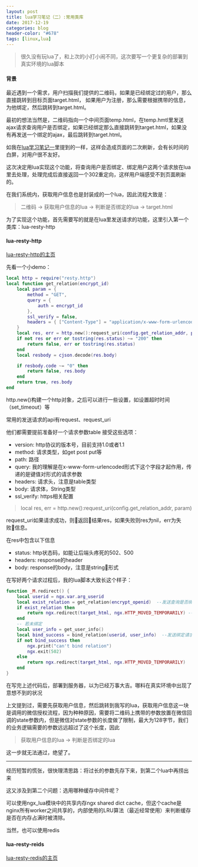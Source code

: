 ```yaml
---
layout: post
title: lua学习笔记（二）:常用类库
date: 2017-12-19
categories: blog
header-color: "#678"
tags: [linux,lua]
---
```


>很久没有玩lua了，和上次的小打小闹不同，这次要写一个更复杂的部署到真实环境的lua脚本

#### 背景

最近遇到一个需求，用户扫描我们提供的二维码，如果是已经绑定过的用户，那么直接跳转到目标页面target.html，
如果用户为注册，那么需要根据携带的信息，为他绑定，然后跳转到target.html。

最初的想法当然是，二维码指向一个中间页面temp.html，在temp.hmtl里发送ajax请求查询用户是否绑定，如果已经绑定那么直接跳转到target.html，如果没有再发送一个绑定的ajax，最后跳转到target.html。

如我在[lua学习笔记一](/blog/2017/02/19/lua-learning-note-1/)里提到的一样，这样会造成页面的二次刷新，会有长时间的白屏，对用户很不友好。

这次决定用lua实现这个功能，将查询用户是否绑定、绑定用户这两个请求放在lua里去处理，处理完成后直接返回一个302重定向，这样用户端感受不到页面刷新的。

在我们系统内，获取用户信息也是封装成的一个lua，因此流程大致是：

>二维码 -> 获取用户信息的lua -> 判断是否绑定的lua -> target.html

为了实现这个功能，首先需要写的就是在lua里发送请求的功能，这里引入第一个类库：lua-resty-http

#### lua-resty-http

[lua-resty-http的主页](https://github.com/pintsized/lua-resty-http)

先看一个小demo：

```lua
local http = require("resty.http")
local function get_relation(encrypt_id)
    local param = {
        method = "GET",
        query = {
            auth = encrypt_id
        },
        ssl_verify = false,
        headers = { ["Content-Type"] = "application/x-www-form-urlencoded" }
    }
    local res, err = http.new():request_uri(config.get_relation_addr, param)
    if not res or err or tostring(res.status) ~= "200" then
        return false, err or tostring(res.status)
    end
    local resbody = cjson.decode(res.body)

    if resbody.code ~= "0" then
        return false, res.body
    end
    return true, res.body
end
```

http.new()构建一个http对象，之后可以进行一些设置，如设置超时时间（set_timeout）等

常用的发送请求的api有request、request_uri

他们都需要提前准备好一个请求参数table
接受这些选项：

* version: http协议的版本号，目前支持1.0或者1.1
* method:  请求类型，如get post put等
* path:    路径
* query:   我的理解是在x-www-form-urlencoded形式下这个字段才起作用，传递的是键值对形式的请求参数
* headers: 请求头，注意是table类型
* body:    请求体，String类型
* ssl_verify: https相关配置

> local res, err = http.new():request_uri(config.get_relation_addr, param)

request_uri如果请求成功，则返回结果res，如果失败则res为nil，err为失败信息。

在res中包含以下信息

* status: http状态码，如能让后端头疼死的502、500
* headers: response的header
* body: response的body，注意是string形式

在写好两个请求过程后，我的lua脚本大致长这个样子：

```lua
function _M.redirect() {
    local userid = ngx.var.arg_userid
    local exist_relation = get_relation(encrypt_openid)  --发送查询是否绑定请求
    if exist_relation then
        return ngx.redirect(target_html, ngx.HTTP_MOVED_TEMPORARILY) -- 302重定向
    end
    -- 若未绑定
    local user_info = get_user_info()
    local bind_success = bind_relation(userid, user_info)  --发送绑定请求
    if not bind_success then
        ngx.print("can't bind relation")
        ngx.exit(502)
    else
        return ngx.redirect(target_html, ngx.HTTP_MOVED_TEMPORARILY)
    end
}
```

在写完上述代码后，部署到服务器，以为已经万事大吉。哪料在真实环境中出现了意想不到的状况

上文提到过，需要先获取用户信息，然后跳转到我写的lua，获取用户信息这一块是调用的微信授权流程，因为种种原因，需要将二维码上携带的参数放置在微信回调的state参数内，但是微信对state参数的长度做了限制，最大为128字节，我们的业务逻辑需要的参数远远超过了这个长度，因此

>获取用户信息的lua -> 判断是否绑定的lua

这一步就无法通过，绝望了。

- - -

经历短暂的慌张，很快理清思路：将过长的参数先存下来，到第二个lua中再捞出来

这又涉及到第二个问题：选用哪种缓存中间件呢？

可以使用ngx_lua模块中的共享内存ngx shared dict cache，但这个cache是nginx所有worker之间共享的，内部使用的LRU算法（最近经常使用）来判断缓存是否在内存占满时被清除。

当然，也可以使用redis

#### lua-resty-reids

[lua-resty-redis的主页](https://github.com/openresty/lua-resty-redis)


